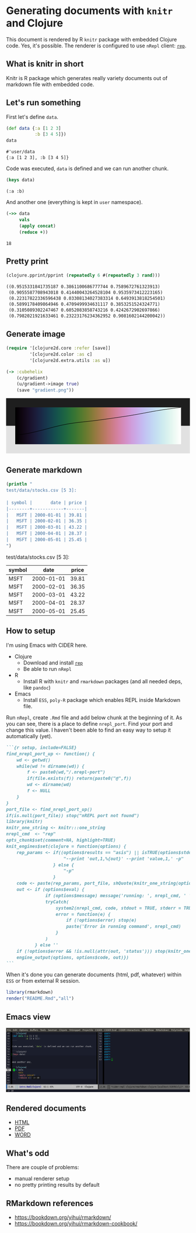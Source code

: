 Generating documents with `knitr` and Clojure
=============================================

This document is rendered by R `knitr` package with embedded Clojure code. Yes, it's possible. The renderer is configured to use `nRepl` client: [`rep`](https://github.com/eraserhd/rep).

What is knitr in short
----------------------

Knitr is R package which generates really variety documents out of markdown file with embedded code.

Let's run something
-------------------

First let's define `data`.

``` clojure
(def data {:a [1 2 3]
           :b [3 4 5]})
data
```

    #'user/data
    {:a [1 2 3], :b [3 4 5]}

Code was executed, `data` is defined and we can run another chunk.

``` clojure
(keys data)
```

    (:a :b)

And another one (everything is kept in `user` namespace).

``` clojure
(->> data
     vals
     (apply concat)
     (reduce +))
```

    18

Pretty print
------------

``` clojure
(clojure.pprint/pprint (repeatedly 6 #(repeatedly 3 rand)))
```

    ((0.9515331841735187 0.3861100686777744 0.7589672761323913)
     (0.9055587708943018 0.41440043264528104 0.9535973412223165)
     (0.22317822336596438 0.03308134027383314 0.6493913818254501)
     (0.5899178409864946 0.4709499934631117 0.3853251524324771)
     (0.3105089302247467 0.6052083858743216 0.4242672902697866)
     (0.7982021921633461 0.23223176234362952 0.9081602144200042))

Generate image
--------------

``` clojure
(require '[clojure2d.core :refer [save]]
         '[clojure2d.color :as c]
         '[clojure2d.extra.utils :as u])
```

``` clojure
(-> :cubehelix
    (c/gradient)
    (u/gradient->image true)
    (save "gradient.png"))
```

![Generated gradient with luma](gradient.png)

Generate markdown
-----------------

``` clojure
(println "
test/data/stocks.csv [5 3]:

| symbol |       date | price |
|--------+------------+-------|
|   MSFT | 2000-01-01 | 39.81 |
|   MSFT | 2000-02-01 | 36.35 |
|   MSFT | 2000-03-01 | 43.22 |
|   MSFT | 2000-04-01 | 28.37 |
|   MSFT | 2000-05-01 | 25.45 |
")
```

test/data/stocks.csv \[5 3\]:

| symbol | date       | price |
|--------|------------|-------|
| MSFT   | 2000-01-01 | 39.81 |
| MSFT   | 2000-02-01 | 36.35 |
| MSFT   | 2000-03-01 | 43.22 |
| MSFT   | 2000-04-01 | 28.37 |
| MSFT   | 2000-05-01 | 25.45 |

How to setup
------------

I'm using Emacs with CIDER here.

-   Clojure
    -   Download and install [`rep`](https://github.com/eraserhd/rep)
    -   Be able to run `nRepl`
-   R
    -   Install R with `knitr` and `rmarkdown` packages (and all needed deps, like `pandoc`)
-   Emacs
    -   Install `ESS`, `poly-R` package which enables REPL inside Markdown file.

Run `nRepl`, create `.Rmd` file and add below chunk at the beginning of it. As you can see, there is a place to define `nrepl_port`. Find your port and change this value. I haven't been able to find an easy way to setup it automatically (yet).

```` markdown
```{r setup, include=FALSE}
find_nrepl_port_up <- function() {
    wd <- getwd()
    while(wd != dirname(wd)) {
        f <- paste0(wd,"/.nrepl-port")
        if(file.exists(f)) return(paste0("@",f))
        wd <- dirname(wd)
        f <- NULL
    }
}
port_file <- find_nrepl_port_up()
if(is.null(port_file)) stop("nREPL port not found")
library(knitr)
knitr_one_string <- knitr:::one_string
nrepl_cmd  <- "rep"
opts_chunk$set(comment=NA, highlight=TRUE)
knit_engines$set(clojure = function(options) {
    rep_params <- if((options$results == "asis") || isTRUE(options$stdout_only)) {
                      "--print 'out,1,%{out}' --print 'value,1,' -p"
                  } else {
                      "-p"
                  }
    code <- paste(rep_params, port_file, shQuote(knitr_one_string(options$code)))
    out <- if (options$eval) {
               if (options$message) message('running: ', nrepl_cmd, ' ', code)
               tryCatch(
                   system2(nrepl_cmd, code, stdout = TRUE, stderr = TRUE, env = options$engine.env),
                   error = function(e) {
                       if (!options$error) stop(e)
                       paste('Error in running command', nrepl_cmd)
                   }
               )
           } else ''
    if (!options$error && !is.null(attr(out, 'status'))) stop(knitr_one_string(out))
    engine_output(options, options$code, out)})
```
````

When it's done you can generate documents (html, pdf, whatever) within `ESS` or from external R session.

``` r
library(rmarkdown)
render("README.Rmd","all")
```

Emacs view
----------

![Emacs in action](emacs.png)

Rendered documents
------------------

-   [HTML](https://genmeblog.github.io/rmarkdown-clojure/README.html)
-   [PDF](https://github.com/genmeblog/rmarkdown-clojure/blob/master/README.pdf)
-   [WORD](https://github.com/genmeblog/rmarkdown-clojure/blob/master/README.docx)

What's odd
----------

There are couple of problems:

-   manual renderer setup
-   no pretty printing results by default

RMarkdown references
--------------------

-   <https://bookdown.org/yihui/rmarkdown/>
-   <https://bookdown.org/yihui/rmarkdown-cookbook/>

<script>
// add bootstrap table styles to pandoc tables
function bootstrapStylePandocTables2() {
  $('tr.header').parent('thead').parent('table').addClass('table table-striped table-hover table-condensed table-responsive');
}
$(document).ready(function () {  bootstrapStylePandocTables2(); });
</script>
